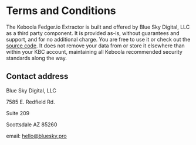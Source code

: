 # Terms and Conditions

The Keboola Fedger.io Extractor is built and offered by Blue Sky Digital, LLC as a third party component. It is provided as-is, without guarantees and support, and for no additional charge. You are free to use it or check out the [source code](https://github.com/bizztreat/keboola-ex-fedger). It does not remove your data from or store it elsewhere than within your KBC account, maintaining all Keboola recommended security standards along the way.

## Contact address

Blue Sky Digital, LLC

7585 E. Redfield Rd.

Suite 209

Scottsdale AZ 85260

email: hello@bluesky.pro

